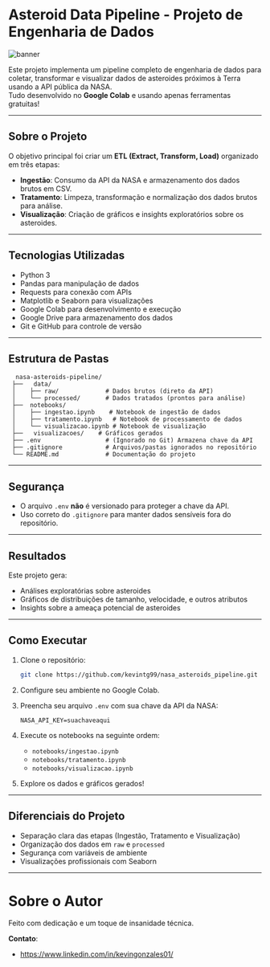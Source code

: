 # Asteroid Data Pipeline - Projeto de Engenharia de Dados

![banner](https://img.shields.io/badge/Asteroid-Pipeline-blueviolet?style=for-the-badge&logo=python&logoColor=white)

Este projeto implementa um pipeline completo de engenharia de dados para coletar, transformar e visualizar dados de asteroides próximos à Terra usando a API pública da NASA.  
Tudo desenvolvido no **Google Colab** e usando apenas ferramentas gratuitas!

---

## Sobre o Projeto

O objetivo principal foi criar um **ETL (Extract, Transform, Load)** organizado em três etapas:

- **Ingestão**: Consumo da API da NASA e armazenamento dos dados brutos em CSV.
- **Tratamento**: Limpeza, transformação e normalização dos dados brutos para análise.
- **Visualização**: Criação de gráficos e insights exploratórios sobre os asteroides.

---

## Tecnologias Utilizadas

- Python 3
- Pandas para manipulação de dados
- Requests para conexão com APIs
- Matplotlib e Seaborn para visualizações
- Google Colab para desenvolvimento e execução
- Google Drive para armazenamento dos dados
- Git e GitHub para controle de versão

---

## Estrutura de Pastas

```
  nasa-asteroids-pipeline/
 ├──   data/
 │    ├── raw/             # Dados brutos (direto da API)
 │    └── processed/       # Dados tratados (prontos para análise)
 ├──  notebooks/
 │    ├── ingestao.ipynb    # Notebook de ingestão de dados
 │    ├── tratamento.ipynb   # Notebook de processamento de dados
 │    └── visualizacao.ipynb # Notebook de visualização
 ├──   visualizacoes/    # Gráficos gerados
 ├── .env                  # (Ignorado no Git) Armazena chave da API
 ├── .gitignore            # Arquivos/pastas ignorados no repositório
 └── README.md             # Documentação do projeto
```

---

## Segurança

- O arquivo `.env` **não** é versionado para proteger a chave da API.
- Uso correto do `.gitignore` para manter dados sensíveis fora do repositório.

---

## Resultados

Este projeto gera:
- Análises exploratórias sobre asteroides
- Gráficos de distribuições de tamanho, velocidade, e outros atributos
- Insights sobre a ameaça potencial de asteroides

---

## Como Executar

1. Clone o repositório:

   ```bash
   git clone https://github.com/kevintg99/nasa_asteroids_pipeline.git
   ```

2. Configure seu ambiente no Google Colab.

3. Preencha seu arquivo `.env` com sua chave da API da NASA:

   ```
   NASA_API_KEY=suachaveaqui
   ```

4. Execute os notebooks na seguinte ordem:

   - `notebooks/ingestao.ipynb`
   - `notebooks/tratamento.ipynb`
   - `notebooks/visualizacao.ipynb`

5. Explore os dados e gráficos gerados!

---

## Diferenciais do Projeto

- Separação clara das etapas (Ingestão, Tratamento e Visualização)
- Organização dos dados em `raw` e `processed`
- Segurança com variáveis de ambiente
- Visualizações profissionais com Seaborn

---

# Sobre o Autor

Feito com dedicação e um toque de insanidade técnica.

**Contato**:
- https://www.linkedin.com/in/kevingonzales01/
